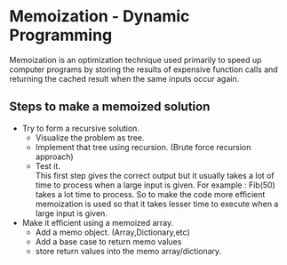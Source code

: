 # Memoization - Dynamic Programming 
Memoization is an optimization technique used primarily to speed up computer programs by storing the results of expensive function calls and returning the cached result when the same inputs occur again.

## Steps to make a memoized solution 
* Try to form a recursive solution.
    * Visualize the problem as tree. 
    * Implement that tree using recursion. (Brute force recursion approach) 
    * Test it.<br/>
    This first step gives the correct output but it usually takes a lot of time to process when a large input is given. 
    For example : 
    Fib(50) takes a lot time to process. 
    So to make the code more efficient memoization is used so that it takes lesser time to execute when a large input is given.
* Make it efficient using a memoized array.
    * Add a memo object. (Array,Dictionary,etc)
    * Add a base case to return memo values
    * store return values into the memo array/dictionary.